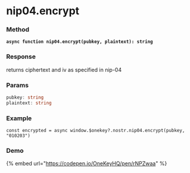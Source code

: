 # nip04.encrypt

### Method

<pre><code><strong>async function nip04.encrypt(pubkey, plaintext): string 
</strong></code></pre>

### Response

returns ciphertext and iv as specified in nip-04

### Params

```typescript
pubkey: string
plaintext: string
```

### Example

```
const encrypted = async window.$onekey?.nostr.nip04.encrypt(pubkey, "010203")
```

### Demo

{% embed url="https://codepen.io/OneKeyHQ/pen/rNPZwaa" %}
